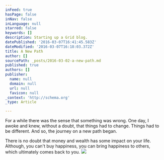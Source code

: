```yaml
---
inFeed: true
hasPage: false
inNav: false
inLanguage: null
starred: false
keywords: []
description: Starting up a Grid blog.
datePublished: '2016-03-07T16:41:45.583Z'
dateModified: '2016-03-07T16:18:03.372Z'
title: A New Path
author: []
sourcePath: _posts/2016-03-02-a-new-path.md
published: true
authors: []
publisher:
  name: null
  domain: null
  url: null
  favicon: null
_context: 'http://schema.org'
_type: Article

---
```

For a while there was the sense that something was wrong. One day, I awoke and knew, without a doubt, that things had to change. Things had to be different. And so, the journey on a new path began. 

There is no doubt that money and wealth has some impact on your life. Although, you can't buy happiness, you can bring happiness to others, which ultimately comes back to you. ![](https://the-grid-user-content.s3-us-west-2.amazonaws.com/fbf48a3d-70ee-4fff-a545-1275879b9866.jpg)